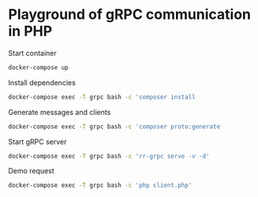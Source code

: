 # Playground of gRPC communication in PHP

Start container
```bash
docker-compose up
```

Install dependencies
```bash
docker-compose exec -T grpc bash -c 'composer install
```

Generate messages and clients
```bash
docker-compose exec -T grpc bash -c 'composer proto:generate
```

Start gRPC server
```bash
docker-compose exec -T grpc bash -c 'rr-grpc serve -v -d'
```

Demo request
```bash
docker-compose exec -T grpc bash -c 'php client.php'
```
